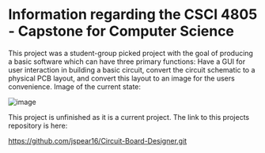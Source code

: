 # Information regarding the CSCI 4805 - Capstone for Computer Science

This project was a student-group picked project with the goal of producing a basic software which can have three primary functions: Have a GUI for user interaction in building a basic circuit, convert the circuit schematic to a physical PCB layout, and convert this layout to an image for the users convenience. Image of the current state:

![image](https://user-images.githubusercontent.com/51432157/116426161-7b7e1f80-a808-11eb-89c1-912035435541.png)


This project is unfinished as it is a current project. The link to this projects repository is here:

https://github.com/jspear16/Circuit-Board-Designer.git


